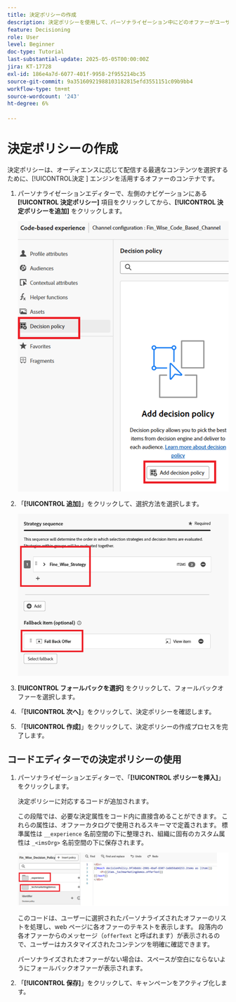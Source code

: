 ```yaml
---
title: 決定ポリシーの作成
description: 決定ポリシーを使用して、パーソナライゼーション中にどのオファーがユーザーに配信されるかを決定するロジックを定義します。
feature: Decisioning
role: User
level: Beginner
doc-type: Tutorial
last-substantial-update: 2025-05-05T00:00:00Z
jira: KT-17728
exl-id: 186e4a7d-6077-401f-9958-2f955214bc35
source-git-commit: 9a35160921988103182815efd3551151c09b9bb4
workflow-type: tm+mt
source-wordcount: '243'
ht-degree: 6%

---
```


# 決定ポリシーの作成

決定ポリシーは、オーディエンスに応じて配信する最適なコンテンツを選択するために、[!UICONTROL &#x200B; 決定 &#x200B;] エンジンを活用するオファーのコンテナです。

1. パーソナライゼーションエディターで、左側のナビゲーションにある **[!UICONTROL 決定ポリシー]** 項目をクリックしてから、**[!UICONTROL 決定ポリシーを追加]** をクリックします。

   ![create-decision-policy](assets/decision-policy.png)

1. 「**[!UICONTROL 追加]**」をクリックして、選択方法を選択します。

   ![ 決定ポリシー ](assets/decision-policy2.png)

1. **[!UICONTROL フォールバックを選択]** をクリックして、フォールバックオファーを選択します。
1. 「**[!UICONTROL 次へ]**」をクリックして、決定ポリシーを確認します。
1. 「**[!UICONTROL 作成]**」をクリックして、決定ポリシーの作成プロセスを完了します。

## コードエディターでの決定ポリシーの使用

1. パーソナライゼーションエディターで、「**[!UICONTROL ポリシーを挿入]**」をクリックします。

   決定ポリシーに対応するコードが追加されます。

   この段階では、必要な決定属性をコード内に直接含めることができます。 これらの属性は、オファーカタログで使用されるスキーマで定義されます。 標準属性は `__experience` 名前空間の下に整理され、組織に固有のカスタム属性は `_<imsOrg>` 名前空間の下に保存されます。

   ![using_decision_policy](assets/Insert-policy.png)

   このコードは、ユーザーに選択されたパーソナライズされたオファーのリストを処理し、web ページに各オファーのテキストを表示します。 段落内の各オファーからのメッセージ（`offerText` と呼ばれます）が表示されるので、ユーザーはカスタマイズされたコンテンツを明確に確認できます。

   パーソナライズされたオファーがない場合は、スペースが空白にならないようにフォールバックオファーが表示されます。

1. 「**[!UICONTROL 保存]**」をクリックして、キャンペーンをアクティブ化します。
